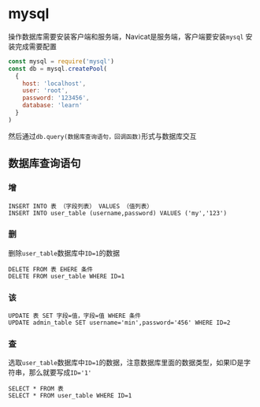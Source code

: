 # mysql

操作数据库需要安装客户端和服务端，Navicat是服务端，客户端要安装`mysql`
安装完成需要配置
```js
const mysql = require('mysql')
const db = mysql.createPool(
  {
    host: 'localhost',
    user: 'root',
    password: '123456',
    database: 'learn'
  }
)
```

然后通过`db.query(数据库查询语句，回调函数)`形式与数据库交互

## 数据库查询语句

### 增
```
INSERT INTO 表 （字段列表） VALUES （值列表）
INSERT INTO user_table (username,password) VALUES ('my','123')
```
### 删
删除`user_table`数据库中`ID=1`的数据
```
DELETE FROM 表 EHERE 条件
DELETE FROM user_table WHERE ID=1
```
### 该
```
UPDATE 表 SET 字段=值，字段=值 WHERE 条件
UPDATE admin_table SET username='min',password='456' WHERE ID=2
```
### 查
选取`user_table`数据库中`ID=1`的数据，注意数据库里面的数据类型，如果ID是字符串，那么就要写成`ID='1'`
```
SELECT * FROM 表
SELECT * FROM user_table WHERE ID=1
```
